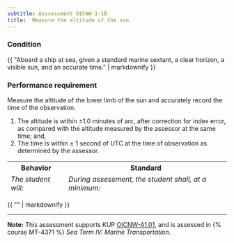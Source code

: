 ```yaml
---
subtitle: Asssessment OICNW-1-1B
title:  Measure the altitude of the sun
---
```




### Condition

{{ "Aboard a ship at sea, given a standard marine sextant, a clear horizon, a visible sun, and an accurate time." | markdownify }}

### Performance requirement 

<table width='100%' class='Guidelines'>
 <thead>
 <tr>
     <th class='thirty'>Behavior</th>
     <th class='seventy'>Standard</th>
 </tr>
 <tr>
     <td><em>The student will:</em></td>
     <td><em>During assessment, the student shall, at a minimum:</em></td>
 </tr>
 </thead>
 <tbody>


<!--rowstart-->

Measure the altitude of the lower limb of the sun and accurately record the time of the observation.

<!--cellbreak-->

1. The altitude is within ±1.0 minutes of arc, after correction for index error, as compared with the altitude measured by the assessor at the same time; and,
2. The time is within ± 1 second of UTC at the time of observation as determined by the assessor.

<!--rowend-->


 </tbody>
 </table>

{{ "" | markdownify }}


*****

**Note:** This assessment supports KUP [OICNW-A1.01]({{site.baseurl}}/tables/21.html#OICNW-A1.01), and is assessed in  {% course  MT-4371 %}  *Sea Term IV: Marine Transportation*. 

